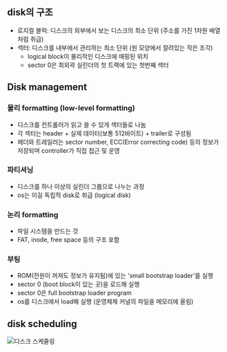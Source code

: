 ## disk의 구조

- 로지컬 블럭: 디스크의 외부에서 보는 디스크의 최소 단위 (주소를 가진 1차원 배열처럼 취급)
- 섹터: 디스크를 내부에서 관리하는 최소 단위 (원 모양에서 잘려있는 작은 조각)
  - logical block이 물리적인 디스크에 매핑된 위치 
  - sector 0은 최외곽 실린더의 첫 트랙에 있는 첫번째 섹터

## Disk management

### 물리 formatting (low-level formatting)
- 디스크를 컨트롤러가 읽고 쓸 수 있게 섹터들로 나눔
- 각 섹터는 header + 실제 데이터(보통 512바이트) + trailer로 구성됨
- 헤더와 트레일러는 sector number, ECC(Error correcting code) 등의 정보가 저장되며 controller가 직접 접근 및 운영

### 파티셔닝
- 디스크를 하나 이상의 실린더 그룹으로 나누는 과정
- os는 이걸 독립적 disk로 취급 (logical disk)

### 논리 formatting
- 파일 시스템을 만드는 것
- FAT, inode, free space 등의 구조 포함

### 부팅

- ROM(전원이 꺼져도 정보가 유지됨)에 있는 'small bootstrap loader'를 실행 
- sector 0 (boot block이 있는 곳)을 로드해 실행
- sector 0은 full bootstrap loader program
- os를 디스크에서 load해 실행 (운영체제 커널의 파일을 메모리에 올림)

## disk scheduling

![디스크 스케줄링](https://user-images.githubusercontent.com/50111853/159148036-c372d5a1-4e93-49bb-83b9-56b666e17eb5.png)
